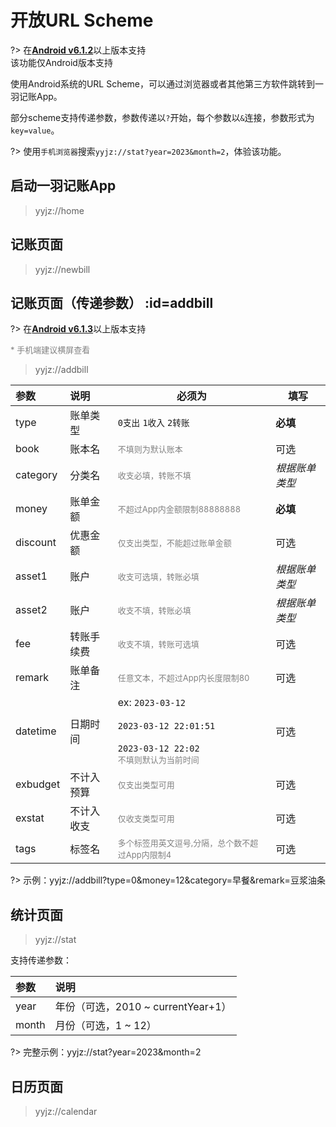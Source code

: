 # 开放URL Scheme

?> 在[**Android v6.1.2**](https://www.coolapk.com/apk/kylec.me.lightbookkeeping)以上版本支持<br>该功能仅Android版本支持

使用Android系统的URL Scheme，可以通过浏览器或者其他第三方软件跳转到一羽记账App。

部分scheme支持传递参数，参数传递以`?`开始，每个参数以`&`连接，参数形式为`key=value`。

?> 使用`手机浏览器`搜索`yyjz://stat?year=2023&month=2`，体验该功能。

## 启动一羽记账App

> yyjz://home

## 记账页面

> yyjz://newbill

## 记账页面（传递参数） :id=addbill

?> 在[**Android v6.1.3**](https://www.coolapk.com/apk/kylec.me.lightbookkeeping)以上版本支持<br>

<font color=gray size=2>* 手机端建议横屏查看</font>

> yyjz://addbill

| 参数     | 说明       | 必须为                                                       | 填写           |
| :------- | :--------- | ------------------------------------------------------------ | -------------- |
| type     | 账单类型   | `0支出` `1收入` `2转账`                                      | **必填**       |
| book     | 账本名     | <font color=gray size=2>不填则为默认账本</font>              | 可选           |
| category | 分类名     | <font color=gray size=2>收支必填，转账不填</font>            | *根据账单类型* |
| money    | 账单金额   | <font color=gray size=2>不超过App内金额限制88888888</font>   | **必填**       |
| discount | 优惠金额   | <font color=gray size=2>仅支出类型，不能超过账单金额</font>  | 可选           |
| asset1   | 账户       | <font color=gray size=2>收支可选填，转账必填</font>          | *根据账单类型* |
| asset2   | 账户       | <font color=gray size=2>收支不填，转账必填</font>            | *根据账单类型* |
| fee      | 转账手续费 | <font color=gray size=2>收支不填，转账可选填</font>          | 可选           |
| remark   | 账单备注   | <font color=gray size=2>任意文本，不超过App内长度限制80</font> | 可选           |
| datetime | 日期时间   | ex: `2023-03-12`<br><br> `2023-03-12 22:01:51`<br><br> `2023-03-12 22:02`<br><font color=gray size=2>不填则默认为当前时间</font> | 可选           |
| exbudget | 不计入预算 | <font color=gray size=2>仅支出类型可用</font>                | 可选           |
| exstat   | 不计入收支 | <font color=gray size=2>仅收支类型可用</font>                | 可选           |
| tags     | 标签名     | <font color=gray size=2>多个标签用英文逗号,分隔，总个数不超过App内限制4</font> | 可选           |

?> 示例：yyjz://addbill?type=0&money=12&category=早餐&remark=豆浆油条

## 统计页面

> yyjz://stat

支持传递参数：

| 参数  | 说明                               |
| :---- | :--------------------------------- |
| year  | 年份（可选，2010 ~ currentYear+1） |
| month | 月份（可选，1 ~ 12）               |

?> 完整示例：yyjz://stat?year=2023&month=2

## 日历页面

> yyjz://calendar
